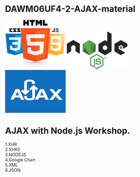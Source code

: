 # DAWM06UF4-2-AJAX-material

![alt tag](https://github.com/sergigrau/DAWM06UF4-2-AJAX-exercicis/blob/master/imatges/html5.png)
![alt tag](https://github.com/sergigrau/DAWM06UF4-2-AJAX-exercicis/blob/master/imatges/node.png)
![alt tag](https://github.com/sergigrau/DAWM06UF4-2-AJAX-exercicis/blob/master/imatges/ajax.png)

<h1>AJAX with Node.js Workshop.</h1>

1.XHR <br/>
2.XHR2<br/>
3.NODEJS<br/>
4.Google Chart<br/>
5.XML<br/>
6.JSON<br/>
